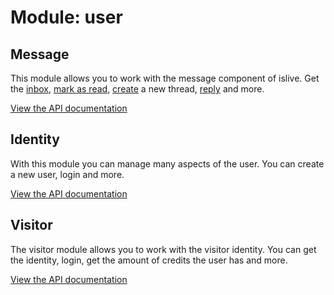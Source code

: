 Module: user
=======

Message
-----------------------------------
This module allows you to work with the message component of islive.
Get the [inbox](/api/user/message.md#inbox), [mark as read](/api/user/message.md#markRead), [create](/api/user/message.md#create) a new thread, [reply](/api/user/message.md#reply) and more.

[View the API documentation](/api/user/message.md)

Identity
-----------------------------------
With this module you can manage many aspects of the user.
You can create a new user, login and more.

[View the API documentation](/api/user/identity.md)

Visitor
-----------------------------------
The visitor module allows you to work with the visitor identity.
You can get the identity, login, get the amount of credits the user has and more.

[View the API documentation](/api/user/visitor.md)

